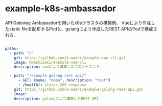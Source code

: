 # example-k8s-ambassador

API Gateway Ambassadorを用いたk8sクラスタの構築例。
Vueにより作成したstatic fileを配布するPodと、golangにより作成したREST APIのPodで構成される。

```yaml

paths:
  - path: "/"
    git: https://github.com/k-washi/example-vue-cli.git
    image: kwashizaki/example-vue-cli
    description: vueにより構築したフロントエンド

  - path: "/example-golang-rest-api/"
      - GET: {name: "nema", description: "test"}
      - /health/: status:200 response
    git: https://github.com/k-washi/example-golang-rest-api.git
    image:
    description: golangにより構築したREST API

```